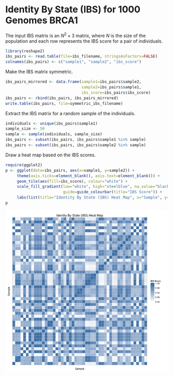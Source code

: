 # Identity By State (IBS) for 1000 Genomes BRCA1



The input IBS matrix is an $N^2\times 3$ matrix, where $N$ is the size of the
population and each row represents the IBS score for a pair of individuals.


```r
library(reshape2)
ibs_pairs <- read.table(file=ibs_filename, stringsAsFactors=FALSE)
colnames(ibs_pairs) <- c("sample1", "sample2", "ibs_score")
```

Make the IBS matrix symmetric.


```r
ibs_pairs_mirrored <- data.frame(sample1=ibs_pairs$sample2,
                                 sample2=ibs_pairs$sample1,
                                 ibs_score=ibs_pairs$ibs_score)
ibs_pairs <- rbind(ibs_pairs, ibs_pairs_mirrored)
write.table(ibs_pairs, file=symmetric_ibs_filename)
```

Extract the IBS matrix for a random sample of the individuals.


```r
individuals <- unique(ibs_pairs$sample1)
sample_size <- 50
sample <- sample(individuals, sample_size)
ibs_pairs <- subset(ibs_pairs, ibs_pairs$sample1 %in% sample)
ibs_pairs <- subset(ibs_pairs, ibs_pairs$sample2 %in% sample)
```

Draw a heat map based on the IBS scores.


```r
require(ggplot2)
p <- ggplot(data=ibs_pairs, aes(x=sample1, y=sample2)) +
     theme(axis.ticks=element_blank(), axis.text=element_blank()) +
     geom_tile(aes(fill=ibs_score), colour="white") +
     scale_fill_gradient(low="white", high="steelblue", na.value="black",
                         guide=guide_colourbar(title="IBS Score")) +
     labs(list(title="Identity By State (IBS) Heat Map", x="Sample", y="Sample"))
p
```

<img src="figure/ibs-heat-map-1.png" title="plot of chunk ibs-heat-map" alt="plot of chunk ibs-heat-map" style="display: block; margin: auto;" />

